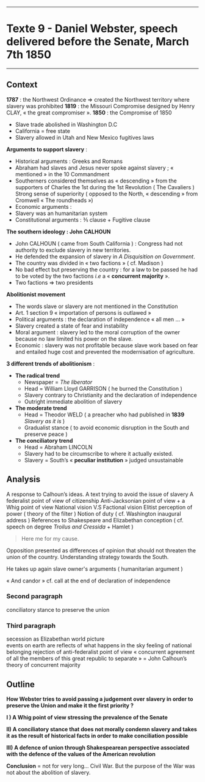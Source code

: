 ***
# Texte 9 - Daniel Webster, speech delivered before the Senate, March 7th 1850
***
## Context 

**1787** : the Northwest Ordinance ⇒ created the Northwest territory where slavery was prohibited 
**1819** : the Missouri Compromise designed by Henry CLAY, « the great compromiser ».
**1850** : the Compromise of  1850 
- Slave trade abolished in Washington D.C 
- California = free state 
- Slavery allowed in Utah and New Mexico
fugitives laws

**Arguments to support slavery** : 
- Historical arguments : Greeks and Romans 
- Abraham had slaves and Jesus never spoke against slavery ; « mentioned » in the 10 Commandment 
- Southerners considered themselves as « descending » from the supporters of Charles the 1st during the 1st Revolution ( The Cavaliers ) Strong sense of superiority ( opposed to the North, « descending » from Cromwell « The roundheads »)
- Economic arguments : 
- Slavery was an humanitarian system 
- Constitutional arguments : ⅗ clause + Fugitive clause 

**The southern ideology : John CALHOUN** 
- John CALHOUN ( came from South California ) : Congress had not authority to exclude slavery in new territories. 
- He defended the expansion of slavery in *A Disquisition on Government*.
- The country was divided in « two factions » ( cf. Madison )
- No bad effect but preserving the country : for a law to be passed he had to be voted by the two factions *i.e* a « **concurrent majority** ».
- Two factions ⇒ two presidents 

**Abolitionist movement** 
- The words slave or slavery are not mentioned in the Constitution 
- Art. 1 section 9 « importation of persons is outlawed »
- Political arguments : the declaration of independence « all men … »
- Slavery created a state of fear and instability 
- Moral argument : slavery led to the moral corruption of the owner because no law limited his power on the slave.
- Economic : slavery was not profitable because slave work based on fear and entailed huge cost and prevented the modernisation of agriculture. 

**3 different trends of abolitionism** : 

- **The radical trend**
	- Newspaper = *The liberator* 
	- Head = William Lloyd GARRISON ( he burned the Constitution )
	- Slavery contrary to Christianity and the declaration of independence
	- Outright immediate abolition of slavery 
- **The moderate trend** 
	- Head = Theodor WELD ( a preacher who had published in **1839** *Slavery as it is* )
	- Gradualist stance ( to avoid economic disruption in the South and preserve peace )
- **The conciliatory trend** 
	- Head = Abraham LINCOLN 
	- Slavery had to be circumscribe to where it actually existed. 
	- Slavery = South’s « **peculiar institution** » judged unsustainable 

## Analysis 

A response to Calhoun’s ideas.
A text trying to avoid the issue of slavery 
A federalist point of view of citizenship 
Anti-Jacksonian point of view + a Whig point of view 
National vision V.S Factional vision
Elitist perception of power ( theory of the filter ) 
Notion of duty ( cf. Washington inaugural address ) 
References to Shakespeare and Elizabethan conception ( cf. speech on degree *Troilus and Cressida*  + Hamlet ) 

> Here me for my cause.

Opposition presented as differences of opinion that should not threaten the union of the country. Understanding strategy towards the South.

He takes up again slave owner's arguments ( humanitarian argument ) 

« And candor » cf. call at the end of declaration of independence 

### Second paragraph 

conciliatory stance to preserve the union

### Third paragraph 

secession as Elizabethan world picture  
events on earth are reflects of what happens in the sky 
feeling of national belonging 
rejection of anti-federalist point of view 
« concurrent agreement of all the members of this great republic to separate » = John Calhoun’s theory of concurrent majority 

## Outline 

**How Webster tries to avoid passing a judgement over slavery in order to preserve the Union and make it the first priority ?** 

**I ) A Whig point of view stressing the prevalence of the Senate**

**II) A conciliatory stance that does not morally condemn slavery and takes it as the result of historical facts in order to make conciliation possible**

**III) A defence of union through Shakespearean perspective associated with the defence of the values of the American revolution** 

**Conclusion** = not for very long… Civil War. But the purpose of the War was not about the abolition of slavery.




